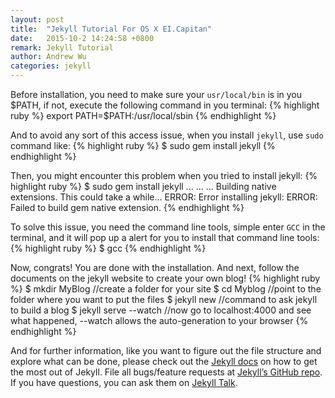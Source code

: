 ```yaml
---
layout: post
title:  "Jekyll Tutorial For OS X EI.Capitan"
date:   2015-10-2 14:24:58 +0800
remark: Jekyll Tutorial
author: Andrew Wu
categories: jekyll
---
```


Before installation, you need to make sure your `usr/local/bin` is in you $PATH, if not, execute the following command in you terminal:
{% highlight ruby %}
export PATH=$PATH:/usr/local/sbin
{% endhighlight %}

And to avoid any sort of this access issue, when you install `jekyll`, use `sudo` command like:
{% highlight ruby %}
$  sudo gem install jekyll
{% endhighlight %}

Then, you might encounter this problem when you tried to install jekyll:
{% highlight ruby %}
$ sudo gem install jekyll
...
...
...
Building native extensions. This could take a while...
ERROR: Error installing jekyll:
ERROR: Failed to build gem native extension.
{% endhighlight %}

To solve this issue, you need the command line tools, simple enter `GCC` in the terminal, and it will pop up a alert for you to install that command line tools:
{% highlight ruby %}
$ gcc
{% endhighlight %}

Now, congrats! You are done with the installation. And next, follow the documents on the jekyll website to create your own blog!
{% highlight ruby %}
$ mkdir MyBlog                   //create a folder for your site
$ cd Myblog                      //point to the folder where you want to put the files
$ jekyll new                     //command to ask jekyll to build a blog 
$ jekyll serve --watch           //now go to localhost:4000 and see what happened, --watch allows the auto-generation to your browser
{% endhighlight %}


And for further information, like you want to figure out the file structure and explore what can be done, please check out the [Jekyll docs][jekyll-docs] on how to get the most out of Jekyll. File all bugs/feature requests at [Jekyll’s GitHub repo][jekyll-gh]. If you have questions, you can ask them on [Jekyll Talk][jekyll-talk].

[jekyll-docs]: http://jekyllrb.com/docs/home
[jekyll-gh]:   https://github.com/jekyll/jekyll
[jekyll-talk]: https://talk.jekyllrb.com/
